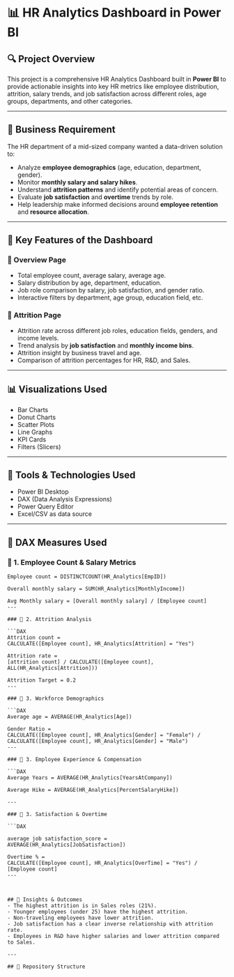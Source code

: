 # 📊 HR Analytics Dashboard in Power BI

## 🔍 Project Overview

This project is a comprehensive HR Analytics Dashboard built in **Power BI** to provide actionable insights into key HR metrics like employee distribution, attrition, salary trends, and job satisfaction across different roles, age groups, departments, and other categories.

---

## 🧩 Business Requirement

The HR department of a mid-sized company wanted a data-driven solution to:

- Analyze **employee demographics** (age, education, department, gender).
- Monitor **monthly salary and salary hikes**.
- Understand **attrition patterns** and identify potential areas of concern.
- Evaluate **job satisfaction** and **overtime** trends by role.
- Help leadership make informed decisions around **employee retention** and **resource allocation**.

---

## 📌 Key Features of the Dashboard

### 🔹 Overview Page
- Total employee count, average salary, average age.
- Salary distribution by age, department, education.
- Job role comparison by salary, job satisfaction, and gender ratio.
- Interactive filters by department, age group, education field, etc.

### 🔹 Attrition Page
- Attrition rate across different job roles, education fields, genders, and income levels.
- Trend analysis by **job satisfaction** and **monthly income bins**.
- Attrition insight by business travel and age.
- Comparison of attrition percentages for HR, R&D, and Sales.

---

## 📊 Visualizations Used
- Bar Charts
- Donut Charts
- Scatter Plots
- Line Graphs
- KPI Cards
- Filters (Slicers)

---

## 🧰 Tools & Technologies Used
- Power BI Desktop
- DAX (Data Analysis Expressions)
- Power Query Editor
- Excel/CSV as data source

---

## 🧮 DAX Measures Used

### 📌 1. Employee Count & Salary Metrics

```DAX
Employee count = DISTINCTCOUNT(HR_Analytics[EmpID])

Overall monthly salary = SUM(HR_Analytics[MonthlyIncome])

Avg Monthly salary = [Overall monthly salary] / [Employee count]
---

### 📌 2. Attrition Analysis

```DAX
Attrition count = 
CALCULATE([Employee count], HR_Analytics[Attrition] = "Yes")

Attrition rate = 
[attrition count] / CALCULATE([Employee count], ALL(HR_Analytics[Attrition]))

Attrition Target = 0.2
---

### 📌 3. Workforce Demographics

```DAX
Average age = AVERAGE(HR_Analytics[Age])

Gender Ratio = 
CALCULATE([Employee count], HR_Analytics[Gender] = "Female") /
CALCULATE([Employee count], HR_Analytics[Gender] = "Male")
---

### 📌 3. Employee Experience & Compensation

```DAX
Average Years = AVERAGE(HR_Analytics[YearsAtCompany])

Average Hike = AVERAGE(HR_Analytics[PercentSalaryHike])

---

### 📌 3. Satisfaction & Overtime

```DAX

average job satisfaction_score = AVERAGE(HR_Analytics[JobSatisfaction])

Overtime % = 
CALCULATE([Employee count], HR_Analytics[OverTime] = "Yes") / [Employee count]
---



## 🧠 Insights & Outcomes
- The highest attrition is in Sales roles (21%).
- Younger employees (under 25) have the highest attrition.
- Non-traveling employees have lower attrition.
- Job satisfaction has a clear inverse relationship with attrition rate.
- Employees in R&D have higher salaries and lower attrition compared to Sales.

---

## 📁 Repository Structure
